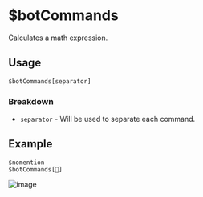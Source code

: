 # $botCommands
Calculates a math expression.

## Usage
```
$botCommands[separator]
```

### Breakdown
- `separator` - Will be used to separate each command.

## Example
```
$nomention
$botCommands[🔹]
```
![image](https://user-images.githubusercontent.com/42785890/151721897-fec286af-63ad-4ad4-8fea-a9779741455b.png)

